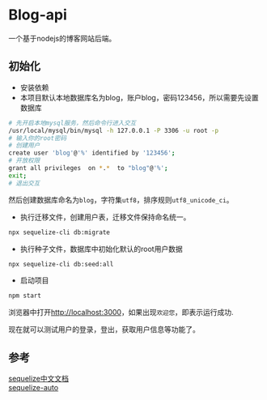 # Blog-api

一个基于nodejs的博客网站后端。

## 初始化
- 安装依赖
- 本项目默认本地数据库名为blog，账户blog，密码123456，所以需要先设置数据库
```sh
# 先开启本地mysql服务，然后命令行进入交互
/usr/local/mysql/bin/mysql -h 127.0.0.1 -P 3306 -u root -p
# 输入你的root密码
# 创建用户
create user 'blog'@'%' identified by '123456';
# 开放权限
grant all privileges  on *.*  to "blog"@'%';
exit;
# 退出交互
```
然后创建数据库命名为`blog`，字符集`utf8`，排序规则`utf8_unicode_ci`。
- 执行迁移文件，创建用户表，迁移文件保持命名统一。
```sh
npx sequelize-cli db:migrate
```
- 执行种子文件，数据库中初始化默认的root用户数据
```sh
npx sequelize-cli db:seed:all
```
- 启动项目
```sh
npm start
```
浏览器中打开[http://localhost:3000](http://localhost:3000)，如果出现`欢迎您`，即表示运行成功.

现在就可以测试用户的登录，登出，获取用户信息等功能了。

## 参考
[sequelize中文文档](https://github.com/demopark/sequelize-docs-Zh-CN)  
[sequelize-auto](https://github.com/sequelize/sequelize-auto/pull/359/commits/bd15c8108e6bb6058734e5ad4e4cd4ee14a8736d)